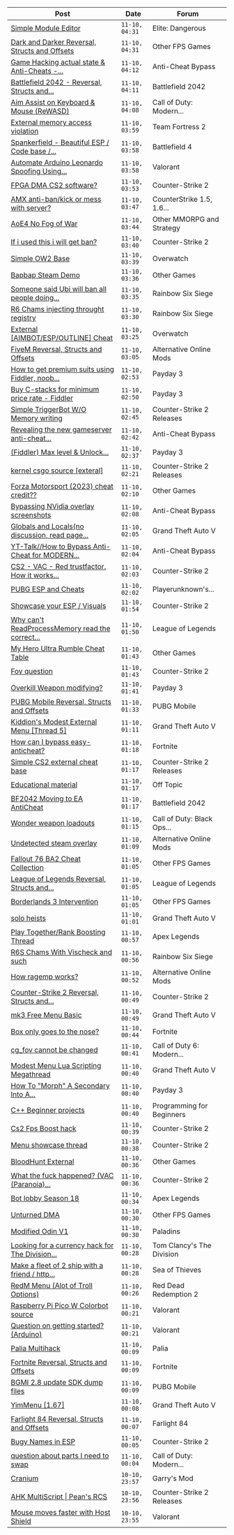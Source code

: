 |Post|Date|Forum|
|----|----|-----|
|[Simple Module Editor](https://www.unknowncheats.me/forum/elite-dangerous/573662-simple-module-editor.html)|`11-10, 04:31`|Elite: Dangerous|
|[Dark and Darker Reversal, Structs and Offsets](https://www.unknowncheats.me/forum/other-fps-games/562724-dark-darker-reversal-structs-offsets.html)|`11-10, 04:31`|Other FPS Games|
|[Game Hacking actual state & Anti-Cheats -...](https://www.unknowncheats.me/forum/anti-cheat-bypass/601746-game-hacking-actual-anti-cheats-video.html)|`11-10, 04:12`|Anti-Cheat Bypass|
|[Battlefield 2042 - Reversal, Structs and...](https://www.unknowncheats.me/forum/battlefield-2042-a/467604-battlefield-2042-reversal-structs-offsets.html)|`11-10, 04:11`|Battlefield 2042|
|[Aim Assist on Keyboard & Mouse (ReWASD)](https://www.unknowncheats.me/forum/call-of-duty-modern-warfare-ii/600587-aim-assist-keyboard-mouse-rewasd.html)|`11-10, 04:08`|Call of Duty: Modern...|
|[External memory access violation](https://www.unknowncheats.me/forum/team-fortress-2-a/605569-external-memory-access-violation.html)|`11-10, 03:59`|Team Fortress 2|
|[Spankerfield - Beautiful ESP / Code base /...](https://www.unknowncheats.me/forum/battlefield-4-a/493695-spankerfield-beautiful-esp-code-base-clean-screenshots.html)|`11-10, 03:58`|Battlefield 4|
|[Automate Arduino Leonardo Spoofing Using...](https://www.unknowncheats.me/forum/valorant/605509-automate-arduino-leonardo-spoofing-using-python.html)|`11-10, 03:58`|Valorant|
|[FPGA DMA CS2 software?](https://www.unknowncheats.me/forum/counter-strike-2-a/603160-fpga-dma-cs2-software.html)|`11-10, 03:53`|Counter-Strike 2|
|[AMX anti-ban/kick or mess with server?](https://www.unknowncheats.me/forum/counterstrike-1-5-1-6-and-mods/605675-amx-anti-ban-kick-mess-server.html)|`11-10, 03:47`|CounterStrike 1.5, 1.6...|
|[AoE4 No Fog of War](https://www.unknowncheats.me/forum/other-mmorpg-and-strategy/500872-aoe4-fog-war.html)|`11-10, 03:44`|Other MMORPG and Strategy|
|[If i used this i will get ban?](https://www.unknowncheats.me/forum/counter-strike-2-a/605801-ban.html)|`11-10, 03:40`|Counter-Strike 2|
|[Simple OW2 Base](https://www.unknowncheats.me/forum/overwatch/603651-simple-ow2-base.html)|`11-10, 03:39`|Overwatch|
|[Bapbap Steam Demo](https://www.unknowncheats.me/forum/other-games/605800-bapbap-steam-demo.html)|`11-10, 03:36`|Other Games|
|[Someone said Ubi will ban all people doing...](https://www.unknowncheats.me/forum/rainbow-six-siege/387906-ubi-ban-people-doing-save-file-glitch.html)|`11-10, 03:35`|Rainbow Six Siege|
|[R6 Chams injecting throught registry](https://www.unknowncheats.me/forum/rainbow-six-siege/594608-r6-chams-injecting-throught-registry.html)|`11-10, 03:30`|Rainbow Six Siege|
|[External \[AIMBOT/ESP/OUTLINE\] Cheat](https://www.unknowncheats.me/forum/overwatch/603320-external-aimbot-esp-outline-cheat.html)|`11-10, 03:25`|Overwatch|
|[FiveM Reversal, Structs and Offsets](https://www.unknowncheats.me/forum/alternative-online-mods/340232-fivem-reversal-structs-offsets.html)|`11-10, 03:05`|Alternative Online Mods|
|[How to get premium suits using Fiddler, noob...](https://www.unknowncheats.me/forum/payday-3-a/605457-premium-suits-using-fiddler-noob-friendly-step-step-guide.html)|`11-10, 02:53`|Payday 3|
|[Buy C-stacks for minimum price rate - Fiddler](https://www.unknowncheats.me/forum/payday-3-a/604501-buy-stacks-minimum-price-rate-fiddler.html)|`11-10, 02:50`|Payday 3|
|[Simple TriggerBot W/O Memory writing](https://www.unknowncheats.me/forum/counter-strike-2-releases/605572-simple-triggerbot-memory-writing.html)|`11-10, 02:45`|Counter-Strike 2 Releases|
|[Revealing the new gameserver anti-cheat...](https://www.unknowncheats.me/forum/anti-cheat-bypass/605796-revealing-gameserver-anti-cheat-ezfn-ac.html)|`11-10, 02:42`|Anti-Cheat Bypass|
|[(Fiddler) Max level & Unlock...](https://www.unknowncheats.me/forum/payday-3-a/602977-fiddler-max-level-unlock-masks-suits-items.html)|`11-10, 02:37`|Payday 3|
|[kernel csgo source \[exteral\]](https://www.unknowncheats.me/forum/counter-strike-2-releases/605274-kernel-csgo-source-exteral.html)|`11-10, 02:21`|Counter-Strike 2 Releases|
|[Forza Motorsport (2023) cheat credit??](https://www.unknowncheats.me/forum/other-games/605370-forza-motorsport-2023-cheat-credit.html)|`11-10, 02:10`|Other Games|
|[Bypassing NVidia overlay screenshots](https://www.unknowncheats.me/forum/anti-cheat-bypass/605663-bypassing-nvidia-overlay-screenshots.html)|`11-10, 02:08`|Anti-Cheat Bypass|
|[Globals and Locals(no discussion, read page...](https://www.unknowncheats.me/forum/grand-theft-auto-v/500059-globals-locals-discussion-read-page-1-a.html)|`11-10, 02:05`|Grand Theft Auto V|
|[YT-Talk//How to Bypass Anti-Cheat for MODERN...](https://www.unknowncheats.me/forum/anti-cheat-bypass/605106-yt-talk-bypass-anti-cheat-modern-game-hacking.html)|`11-10, 02:04`|Anti-Cheat Bypass|
|[CS2 - VAC - Red trustfactor. How it works...](https://www.unknowncheats.me/forum/counter-strike-2-a/605792-cs2-vac-red-trustfactor.html)|`11-10, 02:03`|Counter-Strike 2|
|[PUBG ESP and Cheats](https://www.unknowncheats.me/forum/playerunknown-s-battlegrounds/604999-pubg-esp-cheats.html)|`11-10, 02:02`|Playerunknown's...|
|[Showcase your ESP / Visuals](https://www.unknowncheats.me/forum/counter-strike-2-a/605571-showcase-esp-visuals.html)|`11-10, 01:54`|Counter-Strike 2|
|[Why can't ReadProcessMemory read the correct...](https://www.unknowncheats.me/forum/league-of-legends/605755-cant-readprocessmemory-read-correct-memory-loading-driver.html)|`11-10, 01:50`|League of Legends|
|[My Hero Ultra Rumble Cheat Table](https://www.unknowncheats.me/forum/other-games/604426-hero-ultra-rumble-cheat-table.html)|`11-10, 01:43`|Other Games|
|[Fov question](https://www.unknowncheats.me/forum/counter-strike-2-a/605791-fov-question.html)|`11-10, 01:43`|Counter-Strike 2|
|[Overkill Weapon modifying?](https://www.unknowncheats.me/forum/payday-3-a/605563-overkill-weapon-modifying.html)|`11-10, 01:41`|Payday 3|
|[PUBG Mobile Reversal, Structs and Offsets](https://www.unknowncheats.me/forum/pubg-mobile/269708-pubg-mobile-reversal-structs-offsets.html)|`11-10, 01:33`|PUBG Mobile|
|[Kiddion's Modest External Menu \[Thread 5\]](https://www.unknowncheats.me/forum/grand-theft-auto-v/576854-kiddions-modest-external-menu-thread-5-a.html)|`11-10, 01:11`|Grand Theft Auto V|
|[How can I bypass easy-anticheat?](https://www.unknowncheats.me/forum/fortnite/605787-bypass-easy-anticheat.html)|`11-10, 01:18`|Fortnite|
|[Simple CS2 external cheat base](https://www.unknowncheats.me/forum/counter-strike-2-releases/605778-simple-cs2-external-cheat-base.html)|`11-10, 01:17`|Counter-Strike 2 Releases|
|[Educational material](https://www.unknowncheats.me/forum/off-topic/605570-educational-material.html)|`11-10, 01:17`|Off Topic|
|[BF2042 Moving to EA AntiCheat](https://www.unknowncheats.me/forum/battlefield-2042-a/603663-bf2042-moving-ea-anticheat.html)|`11-10, 01:17`|Battlefield 2042|
|[Wonder weapon loadouts](https://www.unknowncheats.me/forum/call-of-duty-black-ops-cold-war/605786-wonder-weapon-loadouts.html)|`11-10, 01:15`|Call of Duty: Black Ops...|
|[Undetected steam overlay](https://www.unknowncheats.me/forum/alternative-online-mods/600612-undetected-steam-overlay.html)|`11-10, 01:09`|Alternative Online Mods|
|[Fallout 76 BA2 Cheat Collection](https://www.unknowncheats.me/forum/other-fps-games/519969-fallout-76-ba2-cheat-collection.html)|`11-10, 01:05`|Other FPS Games|
|[League of Legends Reversal, Structs and...](https://www.unknowncheats.me/forum/league-of-legends/310587-league-legends-reversal-structs-offsets.html)|`11-10, 01:05`|League of Legends|
|[Borderlands 3 Intervention](https://www.unknowncheats.me/forum/other-fps-games/579606-borderlands-3-intervention.html)|`11-10, 01:05`|Other FPS Games|
|[solo heists](https://www.unknowncheats.me/forum/grand-theft-auto-v/605784-solo-heists.html)|`11-10, 01:01`|Grand Theft Auto V|
|[Play Together/Rank Boosting Thread](https://www.unknowncheats.me/forum/apex-legends/353364-play-rank-boosting-thread.html)|`11-10, 00:57`|Apex Legends|
|[R6S Chams With Vischeck and such](https://www.unknowncheats.me/forum/rainbow-six-siege/604182-r6s-chams-vischeck.html)|`11-10, 00:56`|Rainbow Six Siege|
|[How ragemp works?](https://www.unknowncheats.me/forum/alternative-online-mods/605754-ragemp.html)|`11-10, 00:52`|Alternative Online Mods|
|[Counter-Strike 2 Reversal, Structs and...](https://www.unknowncheats.me/forum/counter-strike-2-a/576077-counter-strike-2-reversal-structs-offsets.html)|`11-10, 00:49`|Counter-Strike 2|
|[mk3 Free Menu Basic](https://www.unknowncheats.me/forum/grand-theft-auto-v/605752-mk3-free-menu-basic.html)|`11-10, 00:49`|Grand Theft Auto V|
|[Box only goes to the nose?](https://www.unknowncheats.me/forum/fortnite/605500-box-goes-nose.html)|`11-10, 00:44`|Fortnite|
|[cg_fov cannot be changed](https://www.unknowncheats.me/forum/call-of-duty-6-modern-warfare-2-a/605781-cg_fov-changed.html)|`11-10, 00:41`|Call of Duty 6: Modern...|
|[Modest Menu Lua Scripting Megathread](https://www.unknowncheats.me/forum/grand-theft-auto-v/463868-modest-menu-lua-scripting-megathread.html)|`11-10, 00:40`|Grand Theft Auto V|
|[How To "Morph" A Secondary Into A...](https://www.unknowncheats.me/forum/payday-3-a/605734-morph-secondary-primary.html)|`11-10, 00:40`|Payday 3|
|[C++ Beginner projects](https://www.unknowncheats.me/forum/programming-for-beginners/605152-beginner-projects.html)|`11-10, 00:40`|Programming for Beginners|
|[Cs2 Fps Boost hack](https://www.unknowncheats.me/forum/counter-strike-2-a/605107-cs2-fps-boost-hack.html)|`11-10, 00:39`|Counter-Strike 2|
|[Menu showcase thread](https://www.unknowncheats.me/forum/counter-strike-2-a/605536-menu-showcase-thread.html)|`11-10, 00:38`|Counter-Strike 2|
|[BloodHunt External](https://www.unknowncheats.me/forum/other-games/604248-bloodhunt-external.html)|`11-10, 00:36`|Other Games|
|[What the fuck happened? (VAC (Paranoia)...](https://www.unknowncheats.me/forum/counter-strike-2-a/605662-fuck-happened-vac-paranoia-related.html)|`11-10, 00:36`|Counter-Strike 2|
|[Bot lobby Season 18](https://www.unknowncheats.me/forum/apex-legends/605408-bot-lobby-season-18-a.html)|`11-10, 00:34`|Apex Legends|
|[Unturned DMA](https://www.unknowncheats.me/forum/other-fps-games/601369-unturned-dma.html)|`11-10, 00:30`|Other FPS Games|
|[Modified Odin V1](https://www.unknowncheats.me/forum/paladins/585919-modified-odin-v1.html)|`11-10, 00:30`|Paladins|
|[Looking for a currency hack for The Division...](https://www.unknowncheats.me/forum/tom-clancy-s-the-division/605777-looking-currency-hack-division-1-a.html)|`11-10, 00:28`|Tom Clancy's The Division|
|[Make a fleet of 2 ship with a friend / http...](https://www.unknowncheats.me/forum/sea-of-thieves/605700-fleet-2-ship-friend-http-api-network-analysis.html)|`11-10, 00:28`|Sea of Thieves|
|[RedM Menu (Alot of Troll Options)](https://www.unknowncheats.me/forum/red-dead-redemption-2-a/595747-redm-menu-alot-troll-options.html)|`11-10, 00:26`|Red Dead Redemption 2|
|[Raspberry Pi Pico W Colorbot source](https://www.unknowncheats.me/forum/valorant/603461-raspberry-pi-pico-colorbot-source.html)|`11-10, 00:21`|Valorant|
|[Question on getting started? (Arduino)](https://www.unknowncheats.me/forum/valorant/605553-question-getting-started-arduino.html)|`11-10, 00:21`|Valorant|
|[Palia Multihack](https://www.unknowncheats.me/forum/palia/596326-palia-multihack.html)|`11-10, 00:09`|Palia|
|[Fortnite Reversal, Structs and Offsets](https://www.unknowncheats.me/forum/fortnite/235061-fortnite-reversal-structs-offsets.html)|`11-10, 00:09`|Fortnite|
|[BGMI 2.8 update SDK dump files](https://www.unknowncheats.me/forum/pubg-mobile/605727-bgmi-2-8-update-sdk-dump-files.html)|`11-10, 00:09`|PUBG Mobile|
|[YimMenu \[1.67\]](https://www.unknowncheats.me/forum/grand-theft-auto-v/476972-yimmenu-1-67-a.html)|`11-10, 00:08`|Grand Theft Auto V|
|[Farlight 84 Reversal, Structs and Offsets](https://www.unknowncheats.me/forum/farlight-84-a/580566-farlight-84-reversal-structs-offsets.html)|`11-10, 00:07`|Farlight 84|
|[Bugy Names in ESP](https://www.unknowncheats.me/forum/counter-strike-2-a/605770-bugy-names-esp.html)|`11-10, 00:05`|Counter-Strike 2|
|[question about parts I need to swap](https://www.unknowncheats.me/forum/call-of-duty-modern-warfare-ii/605717-question-swap.html)|`11-10, 00:04`|Call of Duty: Modern...|
|[Cranium](https://www.unknowncheats.me/forum/garry-s-mod/583114-cranium.html)|`10-10, 23:57`|Garry's Mod|
|[AHK MultiScript \| Pean's RCS](https://www.unknowncheats.me/forum/counter-strike-2-releases/605440-ahk-multiscript-peans-rcs.html)|`10-10, 23:56`|Counter-Strike 2 Releases|
|[Mouse moves faster with Host Shield](https://www.unknowncheats.me/forum/valorant/605655-mouse-moves-faster-host-shield.html)|`10-10, 23:55`|Valorant|
